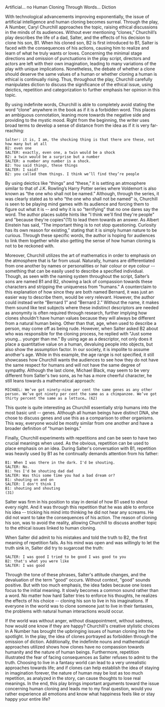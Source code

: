  
 
 
 Artificial... no Human Cloning Through Words... Diction

With technological advancements improving exponentially, the issue of artificial intelligence and human cloning becomes surreal. Through the play, A Number, Caryl Churchill approaches the topic, raising ethical discussions in the minds of its audiences. Without ever mentioning “clones,” Churchill’s play describes the life of a dad, Salter, and the effects of his decision to clone his son, B1. When his cloned son, B2 is first introduced to B1, Salter is faced with the consequences of his actions, causing him to realize and learn of what he truly wants or loves. Concerning the minimal stage directions and omission of punctuations in the play script, directors and actors are left with their own imagination, leading to many variations of the play with unique implications. Nonetheless, the debate of whether a clone should deserve the same values of a human or whether cloning a human is ethical is continually rising. Thus, throughout the play, Churchill carefully manipulates diction to discuss the significance of the ethical issue, using deictics, repetition and categorization to further emphasis her opinion in this topic.

By using indefinite words, Churchill is able to completely avoid stating the word “clone” anywhere in the book as if it is a forbidden word. This places an ambiguous connotation, leaning more towards the negative side and providing to the mystic mood. Right from the beginning, the writer uses broad terms to develop a sense of distance from the idea as if it is very far-reaching:

	Salter: it is, I am, the shocking thing is that there are these, not how many but at all
	B2: even one
	SALTER: exactly, even one, a twin would be a shock
	B2: a twin would be a surprise but a number
	SALTER: a number any number is a shock.
	B2: You said things, these things
	SALTER: I said?
	B2: you called them things. I think we’ll find they’re people
	
	
By using deictics like “things” and “these,” it is setting an atmosphere similar to that of J.K. Rowling’s Harry Potter series where Voldemort is also known as “the one who shall not be named.” Although, through the series, it was clearly stated as to who “the one who shall not be named” is, Churchill is seen to be playing mind games with its audience and forcing them to figure out what it is -- and why it is so "terrifying" that no one dares say the word. The author places subtle hints like "I think we'll find they're people" and "because they're copies"(11) to lead them towards an answer. As Albert Einstein has said, “The important thing is to not stop questioning. Curiosity has its own reason for existing,” stating that it is simply human nature to be curious. Through these specific words, the author is hoping for audiences to link them together while also getting the sense of how human cloning is not to be reckoned with. 

Moreover, Churchill utilizes the art of mathematics in order to emphasis on the atmosphere that is far from usual. Naturally, humans are differentiated from one another by names or personalities or hair colour or eye colour -- something that can be easily used to describe a specified individual. Though, as seen with the naming system throughout the script, Salter’s sons are named B1 and B2, showing a lack of compassion towards these characters and stripping the uniqueness from "humans." A counterclaim to this explanation of how since they are both named Bernard, it was just an easier way to describe them, would be very relevant. However, the author could instead write “Bernard 1” and “Bernard 2.” Without the name, it makes them sound like test subjects where these indistinct descriptors are needed as anonymity is often required through research, further implying how clones shouldn't have human values because they will always be different from a natural human being. Other than that, age, when used to describe a person, may come off as being rude. However, when Salter asked B2 about who was responsible for the cloning process, he replied with "Just some young... younger than me." By using age as a descriptor, not only does it place a quantitative value on a human, devaluing people into objects, but also show the assumption factor. In our society, it is impolite to assume another's age. While in this example, the age range is not specified, it still showcases how Churchill wants the audiences to see how they do not have the same respect for humans and will not have the same degree of sympathy. Although the last clone, Michael Black, may seem to be very different from Salter's two sons, as he has a more cheerful character, he still leans towards a mathematical approach: 

	MICHAEL: We’ve got ninety-nine per cent the same genes as any other person. We’ve got ninety per cent the same as a chimpanzee. We’ve got thirty percent the same as a lettuce… (62)

This quote is quite interesting as Churchill essentially strip humans into the most basic unit -- genes. Although all human beings have distinct DNA, she chose to discuss genes and use this as a comparison to other organisms. This way, everyone would be mostly similar from one another and have a broader definition of "human beings." 


Finally, Churchill experiments with repetitions and can be seen to have two crucial meanings when used. As the obvious, repetition can be used to place emphasis on an idea. During Salter's conversation with B1, repetition was heavily used by B1 as he continually demands attention from his father:

	B1: When I was there in the dark. I'd be shouting.
	SALTER: No.
	B1: Yes I'd be shouting dad dad
	SALTER: Was this some time you had a bad dream or?
	B1: shouting on and on
	SALTER: I don't think I
	B1: shouting and shouting
	(31)

Salter was firm in his position to stay in denial of how B1 used to shout every night. And it was through this repetition that he was able to enforce his idea -- tricking his mind into thinking he did not hear any screams. He did not want to take the consequences of his action. The reason of cloning his son, was to avoid the reality, allowing Churchill to discuss another topic to the ethical issues linked to human cloning. 

When Salter did admit to his mistakes and told the truth to B2, the first meaning of repetition fails. As his mind was open and was willingly to let the truth sink in, Salter did try to sugarcoat the truth:

	SALTER: I was good I tried to be good I was good to you
	B2: that's what you were like
	SALTER: I was good

Through the tone of these phrases, Salter's attitude changes, and the devaluation of the term "good" occurs. Without context, "good" sounds positive. But with too much emphasis, the idea fades because one loses focus to the initial meaning. It slowly becomes a common sound rather than a word. No matter how hard Salter tries to enforce his thoughts, he realizes the effects of his choice -- cloning his son to live in his imaginations. If everyone in the world was to clone someone just to live in their fantasies, the problems with natural human interactions would occur.

If the world was without anger, without disappointment, without sadness, how would one know if they are happy? Churchill's creative stylistic choices in A Number has brought the upbringing issues of human cloning into the spotlight. In the play, the idea of clones portrayed as forbidden through the omission of diction. Additionally, the indefinite nouns and mathematical approaches utilized shows how clones have no compassion towards humanity and the nature of human beings. Furthermore, repetition illustrated the fear of facing consequences as Salter refuses to admit to the truth. Choosing to live in a fantasy world can lead to a very unrealistic approaches towards life; and if clones can help establish the idea of staying in imagination forever, the nature of human may be lost as too much repetition, as analyzed in the story, can cause thoughts to lose real meanings. In the end, this play brings important arguments toward the issue concerning human cloning and leads me to my final question, would you rather experience all emotions and know what happiness feels like or stay happy your entire life?
